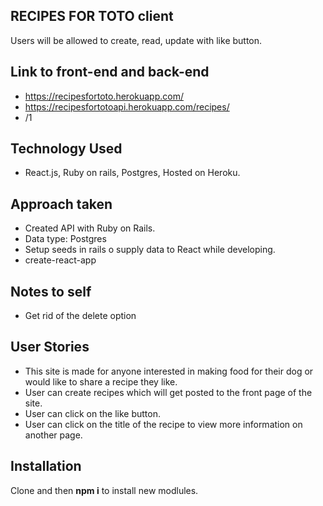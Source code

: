 ## RECIPES FOR TOTO client
Users will be allowed to create, read, update with like button. 

## Link to front-end and back-end
* https://recipesfortoto.herokuapp.com/
* https://recipesfortotoapi.herokuapp.com/recipes/
* /1 

## Technology Used
* React.js, Ruby on rails, Postgres, Hosted on Heroku.

## Approach taken
* Created API with Ruby on Rails.
* Data type: Postgres
* Setup seeds in rails o supply data to React while developing.
* create-react-app 

## Notes to self
* Get rid of the delete option

## User Stories
* This site is made for anyone interested in making food for their dog or would like to share a recipe they like.
* User can create recipes which will get posted to the front page of the site.
* User can click on the like button.
* User can click on the title of the recipe to view more information on another page.

## Installation
Clone and then **npm i** to install new modlules. 







